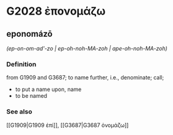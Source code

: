 # G2028 ἐπονομάζω

## eponomázō

_(ep-on-om-ad'-zo | ep-oh-noh-MA-zoh | ape-oh-noh-MA-zoh)_

### Definition

from G1909 and G3687; to name further, i.e., denominate; call; 

- to put a name upon, name
- to be named

### See also

[[G1909|G1909 ἐπί]], [[G3687|G3687 ὀνομάζω]]
